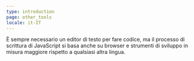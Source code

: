 ```yaml
---
type: introduction
page: other_tools
locale: it-IT
---
```


È sempre necessario un editor di testo per fare codice, ma il processo di scrittura di JavaScript si basa anche su browser e strumenti di sviluppo in misura maggiore rispetto a qualsiasi altra lingua.
